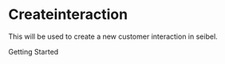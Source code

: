 # Createinteraction
This will be used to create a new customer interaction in seibel.


Getting Started 

